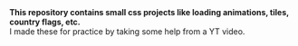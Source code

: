 <strong>
This repository contains small css projects like loading animations, tiles, country flags, etc.
</strong>

<aside>I made these for practice by taking some help from a YT video.</aside>
